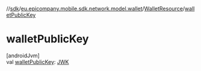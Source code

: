 //[sdk](../../../index.md)/[eu.epicompany.mobile.sdk.network.model.wallet](../index.md)/[WalletResource](index.md)/[walletPublicKey](wallet-public-key.md)

# walletPublicKey

[androidJvm]\
val [walletPublicKey](wallet-public-key.md): [JWK](../../eu.epicompany.mobile.sdk.domain.model.authentication/-j-w-k/index.md)
